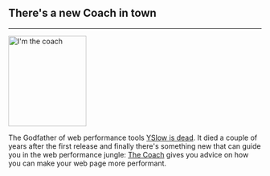 ## There's a new Coach in town
* * *
[<img src="{{site.baseurl}}/img/logos/coach.png" class="pull-left img-big" alt="I'm the coach" width="155" height="180">]({{site.baseurl}}/documentation/coach)

The Godfather of web performance tools [YSlow is dead](http://4.bp.blogspot.com/-gEqiZsYvoV4/T2FM-E7UvcI/AAAAAAAAIeE/Sg0GxV2hVLE/s1600/PDVD_138.BMP). It died a couple of years after the first release and finally there's something new that can guide you in the web performance jungle: [The Coach]({{site.baseurl}}/documentaion/coach/) gives you advice on how you can make your web page more performant.
